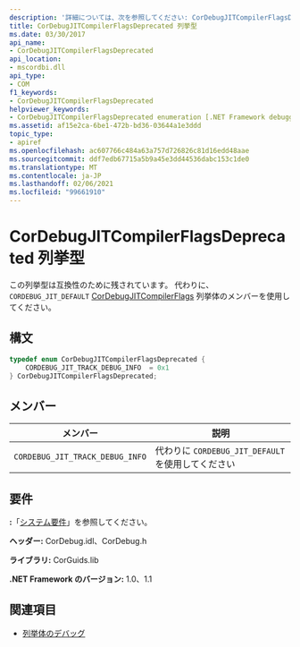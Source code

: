 ```yaml
---
description: '詳細については、次を参照してください: CorDebugJITCompilerFlagsDeprecated 列挙型'
title: CorDebugJITCompilerFlagsDeprecated 列挙型
ms.date: 03/30/2017
api_name:
- CorDebugJITCompilerFlagsDeprecated
api_location:
- mscordbi.dll
api_type:
- COM
f1_keywords:
- CorDebugJITCompilerFlagsDeprecated
helpviewer_keywords:
- CorDebugJITCompilerFlagsDeprecated enumeration [.NET Framework debugging]
ms.assetid: af15e2ca-6be1-472b-bd36-03644a1e3ddd
topic_type:
- apiref
ms.openlocfilehash: ac607766c484a63a757d726826c81d16edd48aae
ms.sourcegitcommit: ddf7edb67715a5b9a45e3dd44536dabc153c1de0
ms.translationtype: MT
ms.contentlocale: ja-JP
ms.lasthandoff: 02/06/2021
ms.locfileid: "99661910"
---
```

# <a name="cordebugjitcompilerflagsdeprecated-enumeration"></a>CorDebugJITCompilerFlagsDeprecated 列挙型

この列挙型は互換性のために残されています。 代わりに、 `CORDEBUG_JIT_DEFAULT` [CorDebugJITCompilerFlags](cordebugjitcompilerflags-enumeration.md) 列挙体のメンバーを使用してください。  
  
## <a name="syntax"></a>構文  
  
```cpp  
typedef enum CorDebugJITCompilerFlagsDeprecated {  
    CORDEBUG_JIT_TRACK_DEBUG_INFO  = 0x1  
} CorDebugJITCompilerFlagsDeprecated;  
```  
  
## <a name="members"></a>メンバー  
  
|メンバー|説明|  
|------------|-----------------|  
|`CORDEBUG_JIT_TRACK_DEBUG_INFO`|代わりに `CORDEBUG_JIT_DEFAULT` を使用してください|  
  
## <a name="requirements"></a>要件  

 **:**「[システム要件](../../get-started/system-requirements.md)」を参照してください。  
  
 **ヘッダー:** CorDebug.idl、CorDebug.h  
  
 **ライブラリ:** CorGuids.lib  
  
 **.NET Framework のバージョン:** 1.0、1.1  
  
## <a name="see-also"></a>関連項目

- [列挙体のデバッグ](debugging-enumerations.md)
